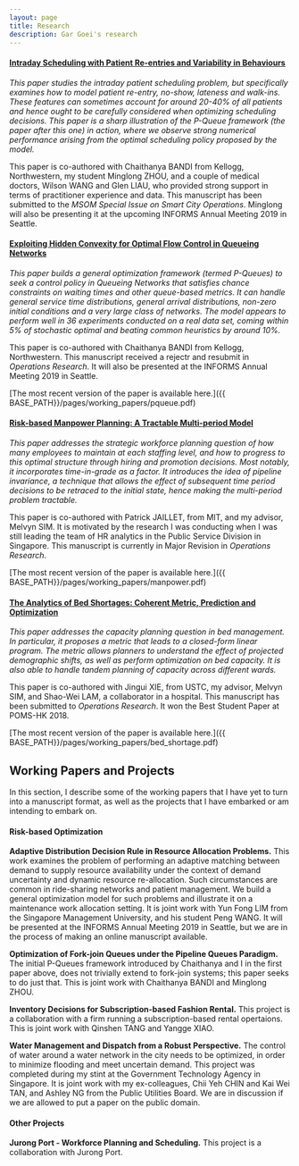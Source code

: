```yaml
---
layout: page
title: Research
description: Gar Goei's research
---
```


#### <u>Intraday Scheduling with Patient Re-entries and Variability in Behaviours</u>
*This paper studies the intraday patient scheduling problem, but specifically examines how to model patient re-entry, no-show, lateness and walk-ins. These features can sometimes account for around 20-40% of all patients and hence ought to be carefully considered when optimizing scheduling decisions. This paper is a sharp illustration of the P-Queue framework (the paper after this one) in action, where we observe strong numerical performance arising from the optimal scheduling policy proposed by the model.*

This paper is co-authored with Chaithanya BANDI from Kellogg, Northwestern, my student Minglong ZHOU, and a couple of medical doctors, Wilson WANG and Glen LIAU, who provided strong support in terms of practitioner experience and data. This manuscript has been submitted to the *MSOM Special Issue on Smart City Operations*. Minglong will also be presenting it at the upcoming INFORMS Annual Meeting 2019 in Seattle.

#### <u>Exploiting Hidden Convexity for Optimal Flow Control in Queueing Networks</u>
*This paper builds a general optimization framework (termed P-Queues) to seek a control policy in Queueing Networks that satisfies chance constraints on waiting times and other queue-based metrics. It can handle general service time distributions, general arrival distributions, non-zero initial conditions and a very large class of networks. The model appears to perform well in 36 experiments conducted on a real data set, coming within 5% of stochastic optimal and beating common heuristics by around 10%.*

This paper is co-authored with Chaithanya BANDI from Kellogg, Northwestern. This manuscript received a rejectr and resubmit in *Operations Research*. It will also be presented at the INFORMS Annual Meeting 2019 in Seattle.

[The most recent version of the paper is available here.]({{ BASE_PATH}}/pages/working_papers/pqueue.pdf)

#### <u>Risk-based Manpower Planning: A Tractable Multi-period Model</u>

*This paper addresses the strategic workforce planning question of how many employees to maintain at each staffing level, and how to progress to this optimal structure through hiring and promotion decisions. Most notably, it incorporates time-in-grade as a factor. It introduces the idea of pipeline invariance, a technique that allows the effect of subsequent time period decisions to be retraced to the initial state, hence making the multi-period problem tractable.*

This paper is co-authored with Patrick JAILLET, from MIT, and my advisor, Melvyn SIM. It is motivated by the research I was conducting when I was still leading the team of HR analytics in the Public Service Division in Singapore. This manuscript is currently in Major Revision in *Operations Research*.

[The most recent version of the paper is available here.]({{ BASE_PATH}}/pages/working_papers/manpower.pdf)

#### <u>The Analytics of Bed Shortages: Coherent Metric, Prediction and Optimization</u>

*This paper addresses the capacity planning question in bed management. In particular, it proposes a metric that leads to a closed-form linear program. The metric allows planners to understand the effect of projected demographic shifts, as well as perform optimization on bed capacity. It is also able to handle tandem planning of capacity across different wards.*

This paper is co-authored with Jingui XIE, from USTC, my advisor, Melvyn SIM, and Shao-Wei LAM, a collaborator in a hospital. This manuscript has been submitted to *Operations Research*. It won the Best Student Paper at POMS-HK 2018.

[The most recent version of the paper is available here.]({{ BASE_PATH}}/pages/working_papers/bed_shortage.pdf)

## Working Papers and Projects

In this section, I describe some of the working papers that I have yet to turn into a manuscript format, as well as the projects that I have embarked or am intending to embark on.

#### Risk-based Optimization

<b>Adaptive Distribution Decision Rule in Resource Allocation Problems.</b> This work examines the problem of performing an adaptive matching between demand to supply resource availability under the context of demand uncertainty and dynamic resource re-allocation. Such circumstances are common in ride-sharing networks and patient management. We build a general optimization model for such problems and illustrate it on a maintenance work allocation setting. It is joint work with Yun Fong LIM from the Singapore Management University, and his student Peng WANG. It will be presented at the INFORMS Annual Meeting 2019 in Seattle, but we are in the process of making an online manuscript available.

<b>Optimization of Fork-join Queues under the Pipeline Queues Paradigm.</b> The initial P-Queues framework introduced by Chaithanya and I in the first paper above, does not trivially extend to fork-join systems; this paper seeks to do just that. This is joint work with Chaithanya BANDI and Minglong ZHOU. 

<b>Inventory Decisions for Subscription-based Fashion Rental.</b> This project is a collaboration with a firm running a subscription-based rental opertaions. This is joint work with Qinshen TANG and Yangge XIAO. 

<b>Water Management and Dispatch from a Robust Perspective.</b> The control of water around a water network in the city needs to be optimized, in order to minimize flooding and meet uncertain demand. This project was completed during my stint at the Government Technology Agency in Singapore. It is joint work with my ex-colleagues, Chii Yeh CHIN and Kai Wei TAN, and Ashley NG from the Public Utilities Board. We are in discussion if we are allowed to put a paper on the public domain.

#### Other Projects

<b>Jurong Port - Workforce Planning and Scheduling.</b> This project is a collaboration with Jurong Port. 

<!-- Note: this is how to write a comment in HTML. Everything in here won't show up on your webpage.-->

<!--
To increase the size of the title, use fewer # in front of the paper title.
To decrease the size of the title, use more #. 
To remove the italics, remove the * before and after the description
To remove the underline from the title, remove the <u> tags (<u> and </u>)
-->